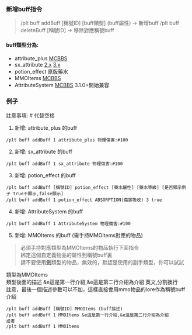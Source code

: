 ### 新增buff指令

>  /plt buff addBuff [稱號ID] [buff類型] (buff屬性)  -> 新增buff
>  /plt buff deleteBuff [稱號ID]  -> 移除對應稱號buff

#### buff類型分為:
* attribute_plus  [MCBBS](https://www.mcbbs.net/thread-898670-1-1.html)
* sx_attribute [2.x](https://www.mcbbs.net/thread-793362-1-1.html) [3.x](https://www.mcbbs.net/thread-1083840-1-1.html)
* potion_effect 原版藥水
* MMOItems [MCBBS](https://www.mcbbs.net/thread-1104772-1-1.html)
* AttributeSystem [MCBBS](https://www.mcbbs.net/thread-1307249-1-1.html) 3.1.0+開始兼容

### 例子
註意事項: # 代替空格
1. 新增: attribute_plus 的buff
```
/plt buff addBuff 1 attribute_plus 物理傷害:#100
```

2. 新增: sx_attribute 的buff
```
/plt buff addBuff 1 sx_attribute 物理傷害:#100
```

3. 新增: potion_effect 的buff
```
/plt buff addBuff [稱號ID] potion_effect [藥水屬性] [藥水等級] [是否顯示例子 true不顯示,false顯示]
/plt buff addBuff 1 potion_effect ABSORPTION(傷害吸收) 3 true
```

4. 新增: AttributeSystem 的buff
```
/plt buff addBuff 1 AttributeSystem 物理傷害:#100
```

5. 新增: MMOItems 的buff (需手持MMOItems對應的物品)
>必須手持對應類型為MMOItems的物品執行下面指令  
綁定這個自定義物品的屬性到稱號buff裏  
請不要使用**劍**類型的物品，無效的，默認是使用的副手類型，你可以試試

類型為MMOItems  
類型後面的描述 &e這是第一行介紹,&e這是第二行介紹為介紹 英文,分割換行  
註意，最後一個描述參數可以不加，這樣直接會用mmo物品的lore作為稱號buff介紹
```
/plt buff addBuff [稱號ID] MMOItems (buff描述)
/plt buff addBuff 1 MMOItems &e這是第一行介紹,&e這是第二行介紹為介紹
或者
/plt buff addBuff 1 MMOItems
```